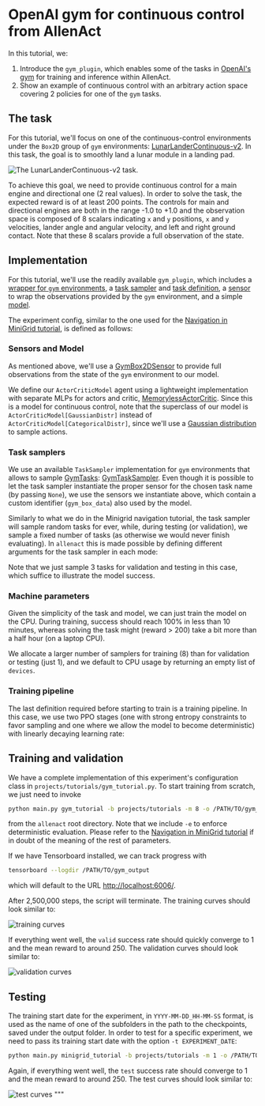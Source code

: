 # OpenAI gym for continuous control from AllenAct

In this tutorial, we:
1. Introduce the `gym_plugin`, which enables some of the tasks in [OpenAI's gym](https://gym.openai.com/) for training
and inference within AllenAct.
1. Show an example of continuous control with an arbitrary action space covering 2 policies for one of the `gym` tasks.


## The task

For this tutorial, we'll focus on one of the continuous-control environments under the `Box2D` group of `gym`
environments: [LunarLanderContinuous-v2](https://gym.openai.com/envs/LunarLanderContinuous-v2/). In this task, the goal
is to smoothly land a lunar module in a landing pad. 

![The LunarLanderContinuous-v2 task](../img/lunar_lander_continuous_demo.png).

To achieve this goal, we need to provide continuous control for a
main engine and directional one (2 real values). In order to solve the task, the expected reward is of at least 200
points. The controls for main and directional engines are both in the range -1.0 to +1.0 and the observation space is
composed of 8 scalars indicating `x` and `y` positions, `x` and `y` velocities, lander angle and angular velocity, and left and 
right ground contact. Note that these 8 scalars provide a full observation of the state.


## Implementation

For this tutorial, we'll use the readily available `gym_plugin`, which includes a
[wrapper for `gym` environments](../api/plugins/gym_plugin/gym_environment.md#gymenvironment), a
[task sampler](../api/plugins/gym_plugin/gym_tasks.md#gymtasksampler) and
[task definition](../api/plugins/gym_plugin/gym_tasks.md#gymcontinuousbox2dtask), a
[sensor](../api/plugins/gym_plugin/gym_sensors.md#gymbox2dsensor) to wrap the observations provided by the `gym`
environment, and a simple [model](../api/plugins/gym_plugin/gym_models.md#memorylessactorcritic).

The experiment config, similar to the one used for the
[Navigation in MiniGrid tutorial](tutorials/minigrid-tutorial.md), is defined as follows:

### Sensors and Model

As mentioned above, we'll use a [GymBox2DSensor](../api/plugins/gym_plugin/gym_sensors.md#gymbox2dsensor) to provide
full observations from the state of the `gym` environment to our model.

We define our `ActorCriticModel` agent using a lightweight implementation with separate MLPs for actors and critic,
[MemorylessActorCritic](../api/plugins/gym_plugin/gym_models.md#memorylessactorcritic). Since
this is a model for continuous control, note that the superclass of our model is `ActorCriticModel[GaussianDistr]`
instead of `ActorCriticModel[CategoricalDistr]`, since we'll use a
[Gaussian distribution](../api/plugins/gym_plugin/gym_distributions.md#gaussiandistr) to sample actions.

### Task samplers

We use an available `TaskSampler` implementation for `gym` environments that allows to sample
[GymTasks](../api/plugins/gym_plugin/gym_tasks.md#gymtask):
[GymTaskSampler](../api/plugins/gym_plugin/gym_tasks.md#gymtasksampler). Even though it is possible to let the task
sampler instantiate the proper sensor for the chosen task name (by passing `None`), we use the sensors we instantiate
above, which contain a custom identifier (`gym_box_data`) also used by the model.

Similarly to what we do in the Minigrid navigation tutorial, the task sampler will sample random tasks for ever, while,
during testing (or validation), we sample a fixed number of tasks (as otherwise we would never finish evaluating).
In `allenact` this is made possible by defining different arguments for the task sampler in each mode:

Note that we just sample 3 tasks for validation and testing in this case, which suffice to illustrate the model success.

### Machine parameters

Given the simplicity of the task and model, we can just train the model on the CPU. During training, success should
reach 100% in less than 10 minutes, whereas solving the task might (reward > 200) take a bit more than a half hour
(on a laptop CPU).

We allocate a larger number of samplers for training (8) than for validation or testing (just 1), and we default to CPU
usage by returning an empty list of `devices`.

### Training pipeline

The last definition required before starting to train is a training pipeline. In this case, we use two PPO
stages (one with strong entropy constraints to favor sampling and one where we allow the model to become deterministic)
with linearly decaying learning rate:


## Training and validation

We have a complete implementation of this experiment's configuration class in `projects/tutorials/gym_tutorial.py`.
To start training from scratch, we just need to invoke

```bash
python main.py gym_tutorial -b projects/tutorials -m 8 -o /PATH/TO/gym_output -s 12345 -e
```

from the `allenact` root directory. Note that we include `-e` to enforce deterministic evaluation. Please refer to the
[Navigation in MiniGrid tutorial](tutorials/minigrid-tutorial.md) if in doubt of the meaning of the rest of parameters.

If we have Tensorboard installed, we can track progress with
```bash
tensorboard --logdir /PATH/TO/gym_output
```
which will default to the URL [http://localhost:6006/](http://localhost:6006/).

After 2,500,000 steps, the script will terminate. The training curves should look similar to:

![training curves](../img/gym_train.png)

If everything went well, the `valid` success rate should quickly converge to 1 and the mean reward to around 250.
The validation curves should look similar to:

![validation curves](../img/gym_valid.png)


## Testing

The training start date for the experiment, in `YYYY-MM-DD_HH-MM-SS` format, is used as the name of one of the
subfolders in the path to the checkpoints, saved under the output folder.
In order to test for a specific experiment, we need to pass its training start date with the option
`-t EXPERIMENT_DATE`:

```bash
python main.py minigrid_tutorial -b projects/tutorials -m 1 -o /PATH/TO/gym_output -s 12345 -e -t EXPERIMENT_DATE
```

Again, if everything went well, the `test` success rate should converge to 1 and the mean reward to around 250.
The test curves should look similar to:

![test curves](../img/minigrid_test.png)
"""
